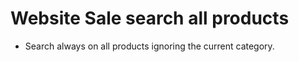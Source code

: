Website Sale search all products
================================

* Search always on all products ignoring the current category.



